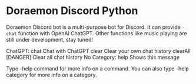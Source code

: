 # Doraemon Discord Python
Doraemon Discord bot is a multi-purpose bot for Discord.
It can provide `-chat` function with OpenAI ChatGPT.
Other functions like music playing are still under development, stay tuned!

ChatGPT:
  chat     Chat with ChatGPT
  clear    Clear your own chat history
  clearAll \[DANGER\] Clear all chat history
​No Category:
  help     Shows this message

Type -help command for more info on a command.
You can also type -help category for more info on a category.